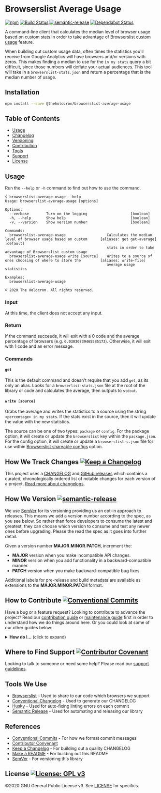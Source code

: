 # Browserslist Average Usage

[![npm](https://img.shields.io/npm/v/@theholocron/browserslist-average-usage?color=red)](https://www.npmjs.com/package/@theholocron/browserslist-average-usage) [![Build Status](https://github.com/the-holocron/browserslist-average-usage/workflows/CI/badge.svg)](https://github.com/the-holocron/browserslist-average-usage/actions?workflow=CI) [![semantic-release](https://img.shields.io/badge/%20%20%F0%9F%93%A6%F0%9F%9A%80-semantic--release-e10079.svg)](https://github.com/semantic-release/semantic-release) [![Dependabot Status](https://api.dependabot.com/badges/status?host=github&repo=the-holocron/browserslist-average-usage)](https://dependabot.com)

A command-line client that calculates the median level of browser usage based on custom stats in order to take advantage of [Browserslist custom usage](https://github.com/browserslist/browserslist#custom-usage-data) feature. 

When building out custom usage data, often times the statistics you'll receive from Google Analytics will have browsers and/or versions with zeros. This makes finding a median to use for the `in my stats` query a bit difficult, since those numbers will deflate your actual audiences.  This tool will take in a `browserslist-stats.json` and return a percentage that is the median number of usage.

## Installation

```bash
npm install --save @theholocron/browserslist-average-usage
```

## Table of Contents

* [Usage](#usage)
* [Changelog](#how-we-track-changes)
* [Versioning](#how-we-version)
* [Contribution](#how-to-contribute)
* [Tools](#tools-we-use)
* [Support](#where-to-find-suport)
* [License](#license)

## Usage

Run the `--help` or `-h` command to find out how to use the command.

```
$ browserslist-average-usage --help
Usage: browserslist-average-usage [options]

Options:
  --verbose        Turn on the logging                    [boolean]
  -h, --help       Show help                              [boolean]
  -v, --version    Show version number                    [boolean]

Commands:
  browserslist-average-usage                   Calculates the median level of browser usage based on custom      [aliases: get get-average] [default]
                                               stats in order to take advantage of Browserslist custom usage
  browserslist-average-usage write [source]    Writes to a source of ones choosing of where to store the         [aliases: write-file] 
                                               average usage statistics

Examples:
  browserslist-average-usage

© 2020 The Holocron. All rights reserved.
```

### Input

At this time, the client does not accept any input.

### Return

If the command succeeds, it will exit with a 0 code and the average percentage of browsers (e.g. `0.03030739465585173`). Otherwise, it will exit with 1 code and an error message.

### Commands

#### `get`

This is the default command and doesn't require that you add `get`, as its only an alias. Looks for a `browserlist-stats.json` file at the root of the library or code and calculates the average, then outputs to `stdout`.

#### `write [source]`

Grabs the average and writes the statistics to a source using the string `<percentage> in my stats`.  If the stats exist in the source, then it will update the value with the new statistics.

The source can be one of two types: `package` or `config`.  For the package option, it will create or update the `browserslist` key within the `package.json`.  For the config option, it will create or update a `browserslistrc.json` file for use within [Browserslist shareable configs](https://github.com/browserslist/browserslist#shareable-configs) option.

## How We Track Changes [![Keep a Changelog](https://img.shields.io/badge/Keep%20a%20Changelog-1.0.0-orange)](https://keepachangelog.com/en/1.0.0/)

This project uses a [CHANGELOG](./CHANGELOG.md) and [GitHub releases](https://help.github.com/en/github/administering-a-repository/about-releases) which contains a curated, chronologically ordered list of notable changes for each version of a project. [Read more about changelogs](https://keepachangelog.com/en/1.0.0/).

## How We Version [![semantic-release](https://img.shields.io/badge/%20%20%F0%9F%93%A6%F0%9F%9A%80-semantic--release-e10079.svg)](https://github.com/semantic-release/semantic-release)

We use [SemVer](https://semver.org/) for its versioning providing us an opt-in approach to releases. This means we add a version number according to the spec, as you see below. So rather than force developers to consume the latest and greatest, they can choose which version to consume and test any newer ones before upgrading. Please the read the spec as it goes into further detail.

Given a version number **MAJOR.MINOR.PATCH**, increment the:

* **MAJOR** version when you make incompatible API changes.
* **MINOR** version when you add functionality in a backward-compatible manner.
* **PATCH** version when you make backward-compatible bug fixes.

Additional labels for pre-release and build metadata are available as extensions to the **MAJOR.MINOR.PATCH** format.

## How to Contribute [![Conventional Commits](https://img.shields.io/badge/Conventional%20Commits-1.0.0-yellow.svg)](https://conventionalcommits.org)

Have a bug or a feature request? Looking to contribute to advance the project? Read our [contribution guide](./github/CONTRIBUTING.md) or [maintenance guide](./.github/MAINTAINING.md) first in order to understand how we do things around here. Or you could look at some of our other guides below:

<details>
  <summary><strong>How do I…</strong> (click to expand)</summary>

* [Ask or Say Something?](./.github/SUPPORT.md)
  * [Request Support](./.github/SUPPORT.md#request-support)
  * [Report an Error or Bug](./.github/SUPPORT.md#report-an-error-or-bug)
  * [Request a Feature](./.github/SUPPORT.md#request-a-feature)
* [Make Something?](./.github/CONTRIBUTING.md)
  * [Setup the Project](./.github/CONTRIBUTING.md#get-started)
  * [Create an Issue](./.github/CONTRIBUTING.md#creating-a-good-issue)
  * [Create a Feature Request](./.github/CONTRIBUTING.md#create-a-good-feature-request)
  * [Contribute Documentation](./.github/CONTRIBUTING.md#contribute-to-documentation)
  * [Contribute Code](./.github/CONTRIBUTING.md#create-a-pull-request)
  * [Join the Team](./.github/CONTRIBUTING.md#join-the-team)
* [Manage Something](./.github/MAINTAINING.md)
  * [Provide Support on Issues](./.github/MAINTAINING.md#provide-support-on-issues)
  * [Label Issues](./.github/MAINTAINING.md#label-issues)
  * [Clean Up Issues and PRs](./.github/MAINTAINING.md#clean-up-issues-and-prs)
  * [Create a Pull Request](./.github/MAINTAINING.md#create-a-pull-request)
  * [Review Pull Requests](./.github/MAINTAINING.md#review-pull-requests)
  * [Merge Pull Requests](./.github/MAINTAINING.md#merge-pull-requests)
  * [Tag a Release](./.github/MAINTAINING.md#tag-a-release)
  * [Release a Version](./.github/MAINTAINING.md#release-a-version)

</details>

## Where to Find Support [![Contributor Covenant](https://img.shields.io/badge/Contributor%20Covenant-v2.0%20adopted-ff69b4.svg)](code_of_conduct.md)

Looking to talk to someone or need some help? Please read our [support guidelines](./.github/SUPPORT.md).

## Tools We Use

* [Browserslist](https://github.com/browserslist/browserslist) - Used to share to our code which browsers we support
* [Conventional Changelog](https://github.com/conventional-changelog/conventional-changelog) - Used to generate our CHANGELOG
* [Husky](https://github.com/typicode/husky) - Used for auto-fixing linting errors on each commit
* [Semantic Release](https://semantic-release.gitbook.io/semantic-release/) - Used for automating and releasing our library

## References

* [Conventional Commits](https://www.conventionalcommits.org/en/v1.0.0/) - For how we format commit messages
* [Contributor Convenant](https://www.contributor-covenant.org)
* [Keep a Changelog](https://keepachangelog.com/en/1.0.0/) - For building out a quality CHANGELOG
* [Make a README](https://www.makeareadme.com/) - For building out this README
* [SemVer](https://semver.org/) - For versioning this library

## License [![License: GPL v3](https://img.shields.io/badge/License-GPLv3-blue.svg)](https://www.gnu.org/licenses/gpl-3.0)

©2020 GNU General Public License v3. See [LICENSE](./LICENSE.md) for specifics.
